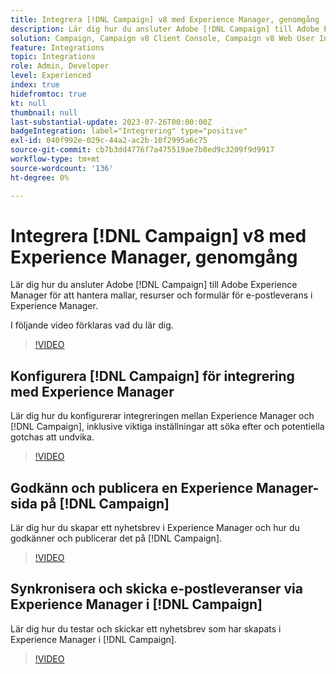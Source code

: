 ```yaml
---
title: Integrera [!DNL Campaign] v8 med Experience Manager, genomgång
description: Lär dig hur du ansluter Adobe [!DNL Campaign] till Adobe Experience Manager för att hantera mallar, resurser och formulär för e-postleveranser i Experience Manager.
solution: Campaign, Campaign v8 Client Console, Campaign v8 Web User Interface, Experience Manager
feature: Integrations
topic: Integrations
role: Admin, Developer
level: Experienced
index: true
hidefromtoc: true
kt: null
thumbnail: null
last-substantial-update: 2023-07-26T00:00:00Z
badgeIntegration: label="Integrering" type="positive"
exl-id: 040f992e-029c-44a2-ac2b-10f2995a6c75
source-git-commit: cb7b3dd4776f7a475519ae7b8ed9c3209f9d9917
workflow-type: tm+mt
source-wordcount: '136'
ht-degree: 0%

---
```


# Integrera [!DNL Campaign] v8 med Experience Manager, genomgång

Lär dig hur du ansluter Adobe [!DNL Campaign] till Adobe Experience Manager för att hantera mallar, resurser och formulär för e-postleverans i Experience Manager.

I följande video förklaras vad du lär dig.

>[!VIDEO](https://video.tv.adobe.com/v/340319?quality=12&learn=on)

## Konfigurera [!DNL Campaign] för integrering med Experience Manager

Lär dig hur du konfigurerar integreringen mellan Experience Manager och [!DNL Campaign], inklusive viktiga inställningar att söka efter och potentiella gotchas att undvika.

>[!VIDEO](https://video.tv.adobe.com/v/340121?quality=12&learn=on)

## Godkänn och publicera en Experience Manager-sida på [!DNL Campaign]

Lär dig hur du skapar ett nyhetsbrev i Experience Manager och hur du godkänner och publicerar det på [!DNL Campaign].

>[!VIDEO](https://video.tv.adobe.com/v/340678?quality=12&learn=on)

## Synkronisera och skicka e-postleveranser via Experience Manager i [!DNL Campaign]

Lär dig hur du testar och skickar ett nyhetsbrev som har skapats i Experience Manager i [!DNL Campaign].

>[!VIDEO](https://video.tv.adobe.com/v/340151?quality=12&learn=on)
